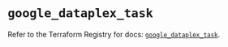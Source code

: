 # `google_dataplex_task`

Refer to the Terraform Registry for docs: [`google_dataplex_task`](https://registry.terraform.io/providers/hashicorp/google/6.29.0/docs/resources/dataplex_task).
